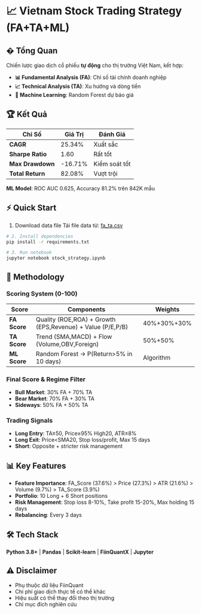 # 📈 Vietnam Stock Trading Strategy (FA+TA+ML)

## � Tổng Quan

Chiến lược giao dịch cổ phiếu **tự động** cho thị trường Việt Nam, kết hợp:
- **📊 Fundamental Analysis (FA)**: Chỉ số tài chính doanh nghiệp
- **📈 Technical Analysis (TA)**: Xu hướng và dòng tiền
- **🤖 Machine Learning**: Random Forest dự báo giá

## 🏆 Kết Quả

| Chỉ Số | Giá Trị | Đánh Giá |
|---------|---------|----------|
| **CAGR** | 25.34% | Xuất sắc |
| **Sharpe Ratio** | 1.60 | Rất tốt |
| **Max Drawdown** | -16.71% | Kiểm soát tốt |
| **Total Return** | 82.08% | Vượt trội |

**ML Model**: ROC AUC 0.625, Accuracy 81.2% trên 842K mẫu

## ⚡ Quick Start

1. Download data file
Tải file data từ:  [fa_ta.csv](https://drive.google.com/file/d/19uTOAK1Cuj8NC-EycfdjP293dGVu_oXz/view?usp=drive_link)

```bash
# 2. Install dependencies
pip install -r requirements.txt

# 3. Run notebook
jupyter notebook stock_strategy.ipynb
```

## 🧠 Methodology

### Scoring System (0-100)
| Score | Components | Weights |
|-------|------------|---------|
| **FA Score** | Quality (ROE,ROA) + Growth (EPS,Revenue) + Value (P/E,P/B) | 40%+30%+30% |
| **TA Score** | Trend (SMA,MACD) + Flow (Volume,OBV,Foreign) | 50%+50% |
| **ML Score** | Random Forest → P(Return>5% in 10 days) | Algorithm |

### Final Score & Regime Filter
- **Bull Market**: 30% FA + 70% TA
- **Bear Market**: 70% FA + 30% TA  
- **Sideways**: 50% FA + 50% TA

### Trading Signals
- **Long Entry**: TA≥50, Price≥95% High20, ATR≤8%
- **Long Exit**: Price<SMA20, Stop loss/profit, Max 15 days
- **Short**: Opposite + stricter risk management

## 📊 Key Features

- **Feature Importance**: FA_Score (37.6%) > Price (27.3%) > ATR (21.6%) > Volume (9.7%) > TA_Score (3.9%)
- **Portfolio**: 10 Long + 6 Short positions
- **Risk Management**: Stop loss 8-10%, Take profit 15-20%, Max holding 15 days
- **Rebalancing**: Every 3 days

## 🛠️ Tech Stack

**Python 3.8+** | **Pandas** | **Scikit-learn** | **FiinQuantX** | **Jupyter**

## ⚠️ Disclaimer

- Phụ thuộc dữ liệu FiinQuant
- Chi phí giao dịch thực tế có thể khác
- Hiệu suất có thể thay đổi theo thị trường
- Chỉ mục đích nghiên cứu

